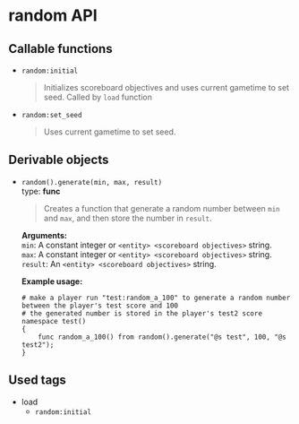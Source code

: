 # random API

## Callable functions

-	`random:initial`<br>
	>Initializes scoreboard objectives and uses current gametime to set seed.
	>Called by `load` function

-	`random:set_seed`<br>
	>Uses current gametime to set seed.


## Derivable objects

-	`random().generate(min, max, result)`<br>
	type: **func** <br>
	>Creates a function that generate a random number between `min` and `max`, and then store the number in `result`.
	
	**Arguments:** <br>
	`min`: A constant integer or `<entity> <scoreboard objectives>` string.<br>
	`max`: A constant integer or `<entity> <scoreboard objectives>` string.<br>
	`result`: An `<entity> <scoreboard objectives>` string.
	
	**Example usage:** <br>
	```
	# make a player run "test:random_a_100" to generate a random number between the player's test score and 100
	# the generated number is stored in the player's test2 score
	namespace test()
	{
		func random_a_100() from random().generate("@s test", 100, "@s test2");
	}
	```


## Used tags

-	load
	-	`random:initial`
